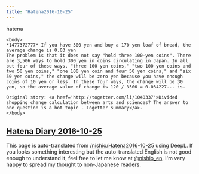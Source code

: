 ```yaml
---
title: "Hatena2016-10-25"
---
```


hatena

```
<body>
*1477372777* If you have 300 yen and buy a 170 yen loaf of bread, the average change is 0.03 yen
The problem is that it does not say "hold three 100-yen coins". There are 3,506 ways to hold 300 yen in coins circulating in Japan. In all but four of these ways, "three 100 yen coins," "two 100 yen coins and two 50 yen coins," "one 100 yen coin and four 50 yen coins," and "six 50 yen coins," the change will be zero yen because you have enough coins of 10 yen or less. In these four ways, the change will be 30 yen, so the average value of change is 120 / 3506 = 0.034227... is.

Original story: <a href='http://togetter.com/li/1040337'>Divided shopping change calculation between arts and sciences? The answer to one question is a hot topic - Togetter summary</a>.
</body>
```


[Hatena Diary 2016-10-25](https://nishiohirokazu.hatenadiary.org/archive/2016/10/25)
---
This page is auto-translated from [/nishio/Hatena2016-10-25](https://scrapbox.io/nishio/Hatena2016-10-25) using DeepL. If you looks something interesting but the auto-translated English is not good enough to understand it, feel free to let me know at [@nishio_en](https://twitter.com/nishio_en). I'm very happy to spread my thought to non-Japanese readers.